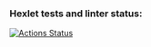 ### Hexlet tests and linter status:
[![Actions Status](https://github.com/Reyka141/frontend-project-12/actions/workflows/hexlet-check.yml/badge.svg)](https://github.com/Reyka141/frontend-project-12/actions)